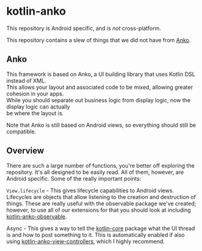 # kotlin-anko

This repository is Android specific, and is *not* cross-platform.

This repository contains a slew of things that we did not have from [Anko](https://github.com/Kotlin/anko).

## Anko

This framework is based on Anko, a UI building library that uses Kotlin DSL instead of XML.  
This allows your layout and associated code to be mixed, allowing greater cohesion in your apps.  
While you should separate out business logic from display logic, now the display logic can actually  
be where the layout is.

Note that Anko is still based on Android views, so everything should still be compatible.

## Overview

There are such a large number of functions, you're better off exploring the repository.  It's all designed to be easily read.  All of them, however, are Android specific.  Some of the really important points:

`View.lifecycle` - This gives lifecycle capabilities to Android views.  Lifecycles are objects that allow listening to the creation and destruction of things.  These are really useful with the observable package we've created; however, to use all of our extensions for that you should look at including [kotlin-anko-observable](https://github.com/lightningkite/kotlin-anko-observable).

Async - This gives a way to tell the [kotlin-core](https://github.com/lightningkite/kotlin-core) package what the UI thread is and how to post something to it.  This is automatically enabled if also using [kotlin-anko-view-controllers](https://github.com/lightningkite/kotlin-anko-view-controllers), which I highly recommend.
